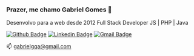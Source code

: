 ### Prazer, me chamo Gabriel Gomes 👋

Desenvolvo para a web desde 2012 Full Stack Developer JS | PHP | Java

[![Github Badge](https://img.shields.io/badge/-Github-000?style=flat-square&logo=Github&logoColor=white&link=https://github.com/Gabrielgqa)](https://github.com/Gabrielgqa)
[![Linkedin Badge](https://img.shields.io/badge/-LinkedIn-blue?style=flat-square&logo=Linkedin&logoColor=white&link=https://www.linkedin.com/in/gabriel-almeida-a8b9a286/)](https://www.linkedin.com/in/gabriel-almeida-a8b9a286/)
[![Gmail Badge](https://img.shields.io/badge/-Gmail-c14438?style=flat-square&logo=Gmail&logoColor=white&link=mailto:gabrielgqa@gmail.com)](mailto:gabrielgqa@gmail.com)


📫 gabrielgqa@gmail.com
